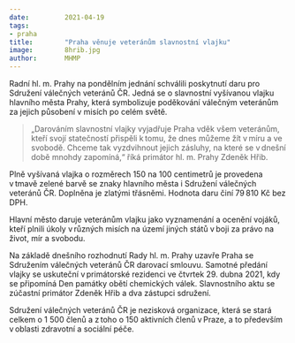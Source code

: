 ```yaml
---
date:         2021-04-19
tags:         
- praha
title:        "Praha věnuje veteránům slavnostní vlajku"
image: 	      8hrib.jpg
author:       MHMP
---
```


Radní hl. m. Prahy na pondělním jednání schválili poskytnutí daru pro Sdružení válečných veteránů ČR. Jedná se o slavnostní vyšívanou vlajku hlavního města Prahy, která symbolizuje poděkování válečným veteránům za jejich působení v misích po celém světě.  

> „Darováním slavnostní vlajky vyjadřuje Praha vděk všem veteránům, kteří svojí statečností přispěli k tomu, že dnes můžeme žít v míru a ve svobodě. Chceme tak vyzdvihnout jejich zásluhy, na které se v dnešní době mnohdy zapomíná,“ říká primátor hl. m. Prahy Zdeněk Hřib. 

Plně vyšívaná vlajka o rozměrech 150 na 100 centimetrů je provedena v tmavě zelené barvě se znaky hlavního města i Sdružení válečných veteránů ČR. Doplněna je zlatými třásněmi. Hodnota daru činí 79 810 Kč bez DPH. 

Hlavní město daruje veteránům vlajku jako vyznamenání a ocenění vojáků, kteří plnili úkoly v různých misích na území jiných států v boji za právo na život, mír a svobodu.  

Na základě dnešního rozhodnutí Rady hl. m. Prahy uzavře Praha se Sdružením válečných veteránů ČR darovací smlouvu. Samotné předání vlajky se uskuteční v primátorské rezidenci ve čtvrtek 29. dubna 2021, kdy se připomíná Den památky obětí chemických válek. Slavnostního aktu se zúčastní primátor Zdeněk Hřib a dva zástupci sdružení.  

Sdružení válečných veteránů ČR je nezisková organizace, která se stará celkem o 1 500 členů a z toho o 150 aktivních členů v Praze, a to především v oblasti zdravotní a sociální péče. 
